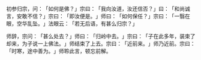 初参归宗，问：​「如何是佛？​」宗曰：​「我向汝道，汝还信否？​」曰：​「和尚诚言，安敢不信？​」宗曰：​「即汝便是。​」师曰：​「如何保任？​」宗曰：​「一翳在眼，空华乱坠。​」法眼云：​「若无后语，有甚么归宗？​」

师辞，宗问：​「甚么处去？​」师曰：​「归岭中去。​」宗曰：​「子在此多年，装束了却来，为子说一上佛法。​」师结束了上去。宗曰：​「近前来。​」师乃近前。宗曰：​「时寒，途中善为。​」师聆此言，顿忘前解。